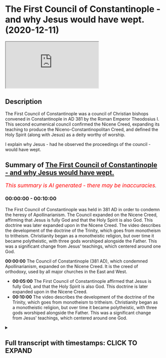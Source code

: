 # The First Council of Constantinople - and why Jesus would have wept. (2020-12-11)

<iframe loading='lazy' src='https://www.youtube.com/embed/Uei51koTiQU'></iframe>

## Description

The First Council of Constantinople was a council of Christian bishops convened in Constantinople in AD 381 by the Roman Emperor Theodosius I. This second ecumenical council confirmed the Nicene Creed, expanding its teaching to produce the Niceno-Constantinopolitan Creed, and defined the Holy Spirit (along with Jesus) as a deity worthy of worship. 

I explain why Jesus - had he observed the proceedings of the council - would have wept.

## Summary of [The First Council of Constantinople - and why Jesus would have wept.](https://www.youtube.com/watch?v=Uei51koTiQU)


*<span style="color:red; font-size:125%">This summary is AI generated - there may be inaccuracies</span>. [](/)*

### <a onclick="modifyYTiframeseektime('0')">00:00:00</a> - <a onclick="modifyYTiframeseektime('600')">00:10:00</a>

The First Council of Constantinople was held in 381 AD in order to condemn the heresy of Apollinarianism. The Council expanded on the Nicene Creed, affirming that Jesus is fully God and that the Holy Spirit is also God. This doctrine was later expanded upon in the Nicene Creed. The video describes the development of the doctrine of the Trinity, which goes from monotheism to tritheism. Christianity began as a monotheistic religion, but over time it became polytheistic, with three gods worshiped alongside the Father. This was a significant change from Jesus' teachings, which centered around one God.

**<a onclick="modifyYTiframeseektime('0')">00:00:00</a>** The Council of Constantinople (381 AD), which condemned Apollinarianism, expanded on the Nicene Creed. It is the creed of orthodoxy, used by all major churches in the East and West.
* **<a onclick="modifyYTiframeseektime('300')">00:05:00</a>** The First Council of Constantinople affirmed that Jesus is fully God, and that the Holy Spirit is also God. This doctrine is later expanded upon in the Nicene Creed.
* **<a onclick="modifyYTiframeseektime('600')">00:10:00</a>** The video describes the development of the doctrine of the Trinity, which goes from monotheism to tritheism. Christianity began as a monotheistic religion, but over time it became polytheistic, with three gods worshiped alongside the Father. This was a significant change from Jesus' teachings, which centered around one God.

<details><summary><h2>Full transcript with timestamps: CLICK TO EXPAND</h2></summary>

<a onclick="modifyYTiframeseektime('1')">0:00:01</a> well in this uh second  
<a onclick="modifyYTiframeseektime('3')">0:00:03</a> video in the series of seven about the  
<a onclick="modifyYTiframeseektime('5')">0:00:05</a> seven  
<a onclick="modifyYTiframeseektime('6')">0:00:06</a> uh ecumenical councils the church that  
<a onclick="modifyYTiframeseektime('9')">0:00:09</a> is universal councils  
<a onclick="modifyYTiframeseektime('11')">0:00:11</a> that were called um gatherings of  
<a onclick="modifyYTiframeseektime('13')">0:00:13</a> bishops usually under an emperor  
<a onclick="modifyYTiframeseektime('15')">0:00:15</a> to thrash out christian doctrine to  
<a onclick="modifyYTiframeseektime('17')">0:00:17</a> denounce heretics  
<a onclick="modifyYTiframeseektime('18')">0:00:18</a> i want to talk about the council of  
<a onclick="modifyYTiframeseektime('22')">0:00:22</a> constantinople which was called by the  
<a onclick="modifyYTiframeseektime('24')">0:00:24</a> emperor  
<a onclick="modifyYTiframeseektime('25')">0:00:25</a> theodosius in 381 a.d  
<a onclick="modifyYTiframeseektime('29')">0:00:29</a> but before i get into that i just want  
<a onclick="modifyYTiframeseektime('30')">0:00:30</a> to go back to the  
<a onclick="modifyYTiframeseektime('33')">0:00:33</a> nicene creed to the council of nicaea  
<a onclick="modifyYTiframeseektime('36')">0:00:36</a> called by the emperor constantine who  
<a onclick="modifyYTiframeseektime('38')">0:00:38</a> was the first  
<a onclick="modifyYTiframeseektime('39')">0:00:39</a> christian emperor of the roman empire  
<a onclick="modifyYTiframeseektime('42')">0:00:42</a> and  
<a onclick="modifyYTiframeseektime('43')">0:00:43</a> when he passed away and his son  
<a onclick="modifyYTiframeseektime('46')">0:00:46</a> constantine  
<a onclick="modifyYTiframeseektime('47')">0:00:47</a> uh the second uh took over and his son  
<a onclick="modifyYTiframeseektime('50')">0:00:50</a> after him  
<a onclick="modifyYTiframeseektime('51')">0:00:51</a> and they were aryan emperors in other  
<a onclick="modifyYTiframeseektime('54')">0:00:54</a> words they rejected their fathers or  
<a onclick="modifyYTiframeseektime('56')">0:00:56</a> grandfather's views about  
<a onclick="modifyYTiframeseektime('58')">0:00:58</a> uh jesus being as  
<a onclick="modifyYTiframeseektime('61')">0:01:01</a> god as divine as the father being equal  
<a onclick="modifyYTiframeseektime('65')">0:01:05</a> in deity both being of the same  
<a onclick="modifyYTiframeseektime('68')">0:01:08</a> substance of the same being  
<a onclick="modifyYTiframeseektime('69')">0:01:09</a> as each other of one being and uh  
<a onclick="modifyYTiframeseektime('73')">0:01:13</a> the the aryans rejected this uh  
<a onclick="modifyYTiframeseektime('75')">0:01:15</a> believing that  
<a onclick="modifyYTiframeseektime('76')">0:01:16</a> christ had a beginning he was created by  
<a onclick="modifyYTiframeseektime('79')">0:01:19</a> the father  
<a onclick="modifyYTiframeseektime('80')">0:01:20</a> so even though you could use divine  
<a onclick="modifyYTiframeseektime('81')">0:01:21</a> language of him uh you could call him  
<a onclick="modifyYTiframeseektime('84')">0:01:24</a> divine  
<a onclick="modifyYTiframeseektime('85')">0:01:25</a> he was not god in the ultimate sense so  
<a onclick="modifyYTiframeseektime('88')">0:01:28</a> the people who succeeded constantine his  
<a onclick="modifyYTiframeseektime('90')">0:01:30</a> son  
<a onclick="modifyYTiframeseektime('90')">0:01:30</a> uh and and his son uh were aryans  
<a onclick="modifyYTiframeseektime('94')">0:01:34</a> and also other um so-called heresies  
<a onclick="modifyYTiframeseektime('98')">0:01:38</a> came about i call them so-called because  
<a onclick="modifyYTiframeseektime('100')">0:01:40</a> obviously this is from the point of view  
<a onclick="modifyYTiframeseektime('101')">0:01:41</a> of the  
<a onclick="modifyYTiframeseektime('102')">0:01:42</a> of what became the traditional orthodox  
<a onclick="modifyYTiframeseektime('104')">0:01:44</a> catholic church  
<a onclick="modifyYTiframeseektime('105')">0:01:45</a> uh you may think the so-called heresies  
<a onclick="modifyYTiframeseektime('108')">0:01:48</a> were actually true  
<a onclick="modifyYTiframeseektime('109')">0:01:49</a> uh uh and accurate in in what in their  
<a onclick="modifyYTiframeseektime('111')">0:01:51</a> views  
<a onclick="modifyYTiframeseektime('112')">0:01:52</a> uh one of the views um was um  
<a onclick="modifyYTiframeseektime('115')">0:01:55</a> popularly uh is popularly known as  
<a onclick="modifyYTiframeseektime('117')">0:01:57</a> apollinarianism  
<a onclick="modifyYTiframeseektime('118')">0:01:58</a> and this came about by a chap called  
<a onclick="modifyYTiframeseektime('120')">0:02:00</a> apollinarius  
<a onclick="modifyYTiframeseektime('122')">0:02:02</a> um and he was a supporter of the council  
<a onclick="modifyYTiframeseektime('124')">0:02:04</a> of nicaea the nicene creed  
<a onclick="modifyYTiframeseektime('126')">0:02:06</a> but he kind of pushed it a bit too far  
<a onclick="modifyYTiframeseektime('128')">0:02:08</a> and he ended up saying  
<a onclick="modifyYTiframeseektime('130')">0:02:10</a> perhaps in spite of himself he didn't  
<a onclick="modifyYTiframeseektime('132')">0:02:12</a> want to be a heretic  
<a onclick="modifyYTiframeseektime('134')">0:02:14</a> uh because he was condemned uh he ended  
<a onclick="modifyYTiframeseektime('136')">0:02:16</a> up saying that yeah jesus had a human  
<a onclick="modifyYTiframeseektime('138')">0:02:18</a> body but his mind his soul was divine  
<a onclick="modifyYTiframeseektime('141')">0:02:21</a> so it's kind of like you know god  
<a onclick="modifyYTiframeseektime('142')">0:02:22</a> dressed in a suit of  
<a onclick="modifyYTiframeseektime('144')">0:02:24</a> human flesh if you like he wasn't fully  
<a onclick="modifyYTiframeseektime('146')">0:02:26</a> human jesus  
<a onclick="modifyYTiframeseektime('148')">0:02:28</a> and he uh he was just his uh body that  
<a onclick="modifyYTiframeseektime('150')">0:02:30</a> was obviously human  
<a onclick="modifyYTiframeseektime('152')">0:02:32</a> but his soul his mind was completely  
<a onclick="modifyYTiframeseektime('155')">0:02:35</a> divine and this was um an understanding  
<a onclick="modifyYTiframeseektime('158')">0:02:38</a> of the incarnation that was subsequently  
<a onclick="modifyYTiframeseektime('160')">0:02:40</a> condemned  
<a onclick="modifyYTiframeseektime('161')">0:02:41</a> at the council of constantinople  
<a onclick="modifyYTiframeseektime('166')">0:02:46</a> now the other really important thing  
<a onclick="modifyYTiframeseektime('168')">0:02:48</a> about the council  
<a onclick="modifyYTiframeseektime('169')">0:02:49</a> um is to do with the holy spirit which  
<a onclick="modifyYTiframeseektime('172')">0:02:52</a> had not been mentioned before  
<a onclick="modifyYTiframeseektime('173')">0:02:53</a> very much at all at the council of  
<a onclick="modifyYTiframeseektime('175')">0:02:55</a> nicaea at the council of nicaea if  
<a onclick="modifyYTiframeseektime('177')">0:02:57</a> you've not  
<a onclick="modifyYTiframeseektime('178')">0:02:58</a> come across it before um it mentions  
<a onclick="modifyYTiframeseektime('181')">0:03:01</a> very briefly the holy spirit it says  
<a onclick="modifyYTiframeseektime('183')">0:03:03</a> you know we believe in one god the  
<a onclick="modifyYTiframeseektime('185')">0:03:05</a> father almighty the maker  
<a onclick="modifyYTiframeseektime('187')">0:03:07</a> of all things we believe in jesus and it  
<a onclick="modifyYTiframeseektime('188')">0:03:08</a> talks about how jesus one being  
<a onclick="modifyYTiframeseektime('191')">0:03:11</a> um homo eusion or consubstantial with  
<a onclick="modifyYTiframeseektime('194')">0:03:14</a> god the father  
<a onclick="modifyYTiframeseektime('195')">0:03:15</a> um how jesus died and rose again and  
<a onclick="modifyYTiframeseektime('198')">0:03:18</a> then it says  
<a onclick="modifyYTiframeseektime('199')">0:03:19</a> we believe in the holy spirit full stop  
<a onclick="modifyYTiframeseektime('202')">0:03:22</a> and that's it  
<a onclick="modifyYTiframeseektime('203')">0:03:23</a> and that is all that nice here says  
<a onclick="modifyYTiframeseektime('205')">0:03:25</a> about the holy spirit so who is the holy  
<a onclick="modifyYTiframeseektime('207')">0:03:27</a> spirit  
<a onclick="modifyYTiframeseektime('208')">0:03:28</a> what's his relationship between uh to  
<a onclick="modifyYTiframeseektime('210')">0:03:30</a> the father and to the son  
<a onclick="modifyYTiframeseektime('212')">0:03:32</a> doesn't really go into that so the  
<a onclick="modifyYTiframeseektime('214')">0:03:34</a> another thing that the council  
<a onclick="modifyYTiframeseektime('215')">0:03:35</a> did was to really expand on this and  
<a onclick="modifyYTiframeseektime('220')">0:03:40</a> revise the nicene creed  
<a onclick="modifyYTiframeseektime('223')">0:03:43</a> in such a way in fact the nicene creed  
<a onclick="modifyYTiframeseektime('226')">0:03:46</a> as it's called today  
<a onclick="modifyYTiframeseektime('227')">0:03:47</a> is really the nicene constantinople  
<a onclick="modifyYTiframeseektime('230')">0:03:50</a> creed  
<a onclick="modifyYTiframeseektime('231')">0:03:51</a> that's actually the creed that's read in  
<a onclick="modifyYTiframeseektime('234')">0:03:54</a> all the major  
<a onclick="modifyYTiframeseektime('235')">0:03:55</a> churches of the east to the orthodox  
<a onclick="modifyYTiframeseektime('237')">0:03:57</a> churches and the west in  
<a onclick="modifyYTiframeseektime('239')">0:03:59</a> the catholic churches the anglican  
<a onclick="modifyYTiframeseektime('240')">0:04:00</a> church and so on is the revised nicene  
<a onclick="modifyYTiframeseektime('243')">0:04:03</a> creed that's really  
<a onclick="modifyYTiframeseektime('244')">0:04:04</a> the orthodox touchstone uh of  
<a onclick="modifyYTiframeseektime('247')">0:04:07</a> of orthodoxy and truth um  
<a onclick="modifyYTiframeseektime('251')">0:04:11</a> for christians um and why was the ho why  
<a onclick="modifyYTiframeseektime('254')">0:04:14</a> did this become an issue because  
<a onclick="modifyYTiframeseektime('256')">0:04:16</a> prominent churchmen were saying look the  
<a onclick="modifyYTiframeseektime('259')">0:04:19</a> holy spirit  
<a onclick="modifyYTiframeseektime('260')">0:04:20</a> isn't god he's not fully god only the  
<a onclick="modifyYTiframeseektime('263')">0:04:23</a> father is fully god  
<a onclick="modifyYTiframeseektime('264')">0:04:24</a> and as we saw in the first video the  
<a onclick="modifyYTiframeseektime('267')">0:04:27</a> verses in the bible  
<a onclick="modifyYTiframeseektime('268')">0:04:28</a> that say that where jesus says in in  
<a onclick="modifyYTiframeseektime('271')">0:04:31</a> john's gospel  
<a onclick="modifyYTiframeseektime('273')">0:04:33</a> um that he prays and he prays that  
<a onclick="modifyYTiframeseektime('276')">0:04:36</a> this is eternal life that they may know  
<a onclick="modifyYTiframeseektime('278')">0:04:38</a> you the only true god  
<a onclick="modifyYTiframeseektime('281')">0:04:41</a> and jesus christ whom you have sent  
<a onclick="modifyYTiframeseektime('284')">0:04:44</a> so jesus himself refers to the father  
<a onclick="modifyYTiframeseektime('287')">0:04:47</a> as the only true god he's not including  
<a onclick="modifyYTiframeseektime('291')">0:04:51</a> himself  
<a onclick="modifyYTiframeseektime('292')">0:04:52</a> in the godhead as divine at all  
<a onclick="modifyYTiframeseektime('295')">0:04:55</a> and there are other verses all over the  
<a onclick="modifyYTiframeseektime('297')">0:04:57</a> place in the bible where  
<a onclick="modifyYTiframeseektime('298')">0:04:58</a> jesus is clearly distinguished from god  
<a onclick="modifyYTiframeseektime('300')">0:05:00</a> you know jesus prays to god  
<a onclick="modifyYTiframeseektime('302')">0:05:02</a> he feels abandoned by god on the cross  
<a onclick="modifyYTiframeseektime('304')">0:05:04</a> my god my god why have you abandoned me  
<a onclick="modifyYTiframeseektime('306')">0:05:06</a> i mean it says that in mark's gospel of  
<a onclick="modifyYTiframeseektime('308')">0:05:08</a> matthew's gospel um he doesn't know  
<a onclick="modifyYTiframeseektime('310')">0:05:10</a> things  
<a onclick="modifyYTiframeseektime('311')">0:05:11</a> though he's not omniscient and and so on  
<a onclick="modifyYTiframeseektime('314')">0:05:14</a> so clearly he's not exhibiting  
<a onclick="modifyYTiframeseektime('316')">0:05:16</a> any of these uh divine characteristics  
<a onclick="modifyYTiframeseektime('318')">0:05:18</a> that we would normally expect of god  
<a onclick="modifyYTiframeseektime('321')">0:05:21</a> um so um  
<a onclick="modifyYTiframeseektime('325')">0:05:25</a> some people were denying some church  
<a onclick="modifyYTiframeseektime('327')">0:05:27</a> women denying the holy spirit was god  
<a onclick="modifyYTiframeseektime('328')">0:05:28</a> why because only if the father is god  
<a onclick="modifyYTiframeseektime('331')">0:05:31</a> if you start having other people other  
<a onclick="modifyYTiframeseektime('332')">0:05:32</a> forces other entities that are also god  
<a onclick="modifyYTiframeseektime('335')">0:05:35</a> so you've got jesus also god the holy  
<a onclick="modifyYTiframeseektime('337')">0:05:37</a> spirit is also god  
<a onclick="modifyYTiframeseektime('338')">0:05:38</a> how many gods are there um so  
<a onclick="modifyYTiframeseektime('342')">0:05:42</a> these people were after nicaea were  
<a onclick="modifyYTiframeseektime('345')">0:05:45</a> quite  
<a onclick="modifyYTiframeseektime('345')">0:05:45</a> emphatic about that now this was  
<a onclick="modifyYTiframeseektime('348')">0:05:48</a> condemned by  
<a onclick="modifyYTiframeseektime('349')">0:05:49</a> for example the pope pope damascus the  
<a onclick="modifyYTiframeseektime('351')">0:05:51</a> first at that time he said no no  
<a onclick="modifyYTiframeseektime('353')">0:05:53</a> no the holy spirit is fully god he's a  
<a onclick="modifyYTiframeseektime('355')">0:05:55</a> person  
<a onclick="modifyYTiframeseektime('356')">0:05:56</a> alongside god the father who's also a  
<a onclick="modifyYTiframeseektime('358')">0:05:58</a> person alongside jesus was also a person  
<a onclick="modifyYTiframeseektime('360')">0:06:00</a> um and theodosius the roman empire up  
<a onclick="modifyYTiframeseektime('363')">0:06:03</a> roman emperor  
<a onclick="modifyYTiframeseektime('364')">0:06:04</a> called this council the first council of  
<a onclick="modifyYTiframeseektime('366')">0:06:06</a> constantinople  
<a onclick="modifyYTiframeseektime('368')">0:06:08</a> in 381 to settle a whole bunch of these  
<a onclick="modifyYTiframeseektime('370')">0:06:10</a> issues and to reinforce to restate  
<a onclick="modifyYTiframeseektime('373')">0:06:13</a> that the truth was the council of nicaea  
<a onclick="modifyYTiframeseektime('376')">0:06:16</a> he revised it to add bits in  
<a onclick="modifyYTiframeseektime('378')">0:06:18</a> to condemn these people who were saying  
<a onclick="modifyYTiframeseektime('381')">0:06:21</a> the holy spirit  
<a onclick="modifyYTiframeseektime('382')">0:06:22</a> also wasn't god um and so he expanded it  
<a onclick="modifyYTiframeseektime('386')">0:06:26</a> and revised it  
<a onclick="modifyYTiframeseektime('387')">0:06:27</a> there were some cannons as they're  
<a onclick="modifyYTiframeseektime('389')">0:06:29</a> called that these are doctrinal  
<a onclick="modifyYTiframeseektime('391')">0:06:31</a> statements from the council that um  
<a onclick="modifyYTiframeseektime('395')">0:06:35</a> they're called cannons they are  
<a onclick="modifyYTiframeseektime('398')">0:06:38</a> doctrinal decrees  
<a onclick="modifyYTiframeseektime('400')">0:06:40</a> stating uh in this case uh that the  
<a onclick="modifyYTiframeseektime('403')">0:06:43</a> heresies were  
<a onclick="modifyYTiframeseektime('404')">0:06:44</a> outlawed so the aryans who said that  
<a onclick="modifyYTiframeseektime('408')">0:06:48</a> jesus was a created being  
<a onclick="modifyYTiframeseektime('409')">0:06:49</a> these were outlawed uh by the state  
<a onclick="modifyYTiframeseektime('413')">0:06:53</a> by this decree um the  
<a onclick="modifyYTiframeseektime('416')">0:06:56</a> the other canon of firm nicaea as the  
<a onclick="modifyYTiframeseektime('419')">0:06:59</a> truth and also the bishop of  
<a onclick="modifyYTiframeseektime('420')">0:07:00</a> constantinople  
<a onclick="modifyYTiframeseektime('422')">0:07:02</a> who was until then subordinate to the  
<a onclick="modifyYTiframeseektime('424')">0:07:04</a> pope  
<a onclick="modifyYTiframeseektime('425')">0:07:05</a> it was decided to raise his status to  
<a onclick="modifyYTiframeseektime('427')">0:07:07</a> equal to the pope  
<a onclick="modifyYTiframeseektime('429')">0:07:09</a> um so these were come  
<a onclick="modifyYTiframeseektime('432')">0:07:12</a> some of the issues but principally it  
<a onclick="modifyYTiframeseektime('434')">0:07:14</a> was to reassert  
<a onclick="modifyYTiframeseektime('436')">0:07:16</a> the truth of nicaea  
<a onclick="modifyYTiframeseektime('439')">0:07:19</a> even though theodosi is his predecessors  
<a onclick="modifyYTiframeseektime('444')">0:07:24</a> constantine won constantine too and many  
<a onclick="modifyYTiframeseektime('446')">0:07:26</a> bishops  
<a onclick="modifyYTiframeseektime('447')">0:07:27</a> had decided actually jesus was not god  
<a onclick="modifyYTiframeseektime('449')">0:07:29</a> and that he was created  
<a onclick="modifyYTiframeseektime('451')">0:07:31</a> so you had this thing you know in the  
<a onclick="modifyYTiframeseektime('454')">0:07:34</a> council of nicaea you had by majority  
<a onclick="modifyYTiframeseektime('456')">0:07:36</a> vote deciding that jesus was fully god  
<a onclick="modifyYTiframeseektime('459')">0:07:39</a> and then after that constantine dies and  
<a onclick="modifyYTiframeseektime('461')">0:07:41</a> you get kind of differing views coming  
<a onclick="modifyYTiframeseektime('463')">0:07:43</a> back saying well actually no he's not  
<a onclick="modifyYTiframeseektime('464')">0:07:44</a> really god because let me look at these  
<a onclick="modifyYTiframeseektime('465')">0:07:45</a> passages in scripture jesus says  
<a onclick="modifyYTiframeseektime('467')">0:07:47</a> the father is greater than i you know he  
<a onclick="modifyYTiframeseektime('469')">0:07:49</a> prays to god he's how can he be god  
<a onclick="modifyYTiframeseektime('471')">0:07:51</a> that there are so many pastors in the  
<a onclick="modifyYTiframeseektime('472')">0:07:52</a> bible that do not sit uh comfortably at  
<a onclick="modifyYTiframeseektime('475')">0:07:55</a> all with this idea  
<a onclick="modifyYTiframeseektime('476')">0:07:56</a> so many people were persuaded by that  
<a onclick="modifyYTiframeseektime('478')">0:07:58</a> and then theodosius comes along and he's  
<a onclick="modifyYTiframeseektime('480')">0:08:00</a> very violent actually  
<a onclick="modifyYTiframeseektime('481')">0:08:01</a> i mean his father was executed and he he  
<a onclick="modifyYTiframeseektime('484')">0:08:04</a> was very a very violent man himself  
<a onclick="modifyYTiframeseektime('486')">0:08:06</a> and he enforced this on the roman empire  
<a onclick="modifyYTiframeseektime('488')">0:08:08</a> and it became an offense  
<a onclick="modifyYTiframeseektime('490')">0:08:10</a> against the state to uh to be a heretic  
<a onclick="modifyYTiframeseektime('493')">0:08:13</a> to to disagree with what his views were  
<a onclick="modifyYTiframeseektime('497')">0:08:17</a> so um and you see here the beginnings of  
<a onclick="modifyYTiframeseektime('499')">0:08:19</a> the medieval period don't you where  
<a onclick="modifyYTiframeseektime('500')">0:08:20</a> the church really uh has a massive  
<a onclick="modifyYTiframeseektime('503')">0:08:23</a> social role  
<a onclick="modifyYTiframeseektime('504')">0:08:24</a> in enforcing uh its views on the people  
<a onclick="modifyYTiframeseektime('507')">0:08:27</a> and lower behind if you  
<a onclick="modifyYTiframeseektime('508')">0:08:28</a> disagree you will be uh you could be uh  
<a onclick="modifyYTiframeseektime('511')">0:08:31</a> punished uh even executed if you  
<a onclick="modifyYTiframeseektime('513')">0:08:33</a> publicly deny the trinity  
<a onclick="modifyYTiframeseektime('516')">0:08:36</a> so uh these are some of the issues uh  
<a onclick="modifyYTiframeseektime('519')">0:08:39</a> that  
<a onclick="modifyYTiframeseektime('519')">0:08:39</a> came about the holy spirit now uh let me  
<a onclick="modifyYTiframeseektime('523')">0:08:43</a> just get this  
<a onclick="modifyYTiframeseektime('524')">0:08:44</a> so in the first council of  
<a onclick="modifyYTiframeseektime('526')">0:08:46</a> constantinople in 381  
<a onclick="modifyYTiframeseektime('530')">0:08:50</a> whereas at nicaea you had the mention of  
<a onclick="modifyYTiframeseektime('532')">0:08:52</a> the holy spirit  
<a onclick="modifyYTiframeseektime('533')">0:08:53</a> nothing more in the constantinople creed  
<a onclick="modifyYTiframeseektime('536')">0:08:56</a> you have this  
<a onclick="modifyYTiframeseektime('537')">0:08:57</a> that we believe in one holy catholic and  
<a onclick="modifyYTiframeseektime('539')">0:08:59</a> apostolic church  
<a onclick="modifyYTiframeseektime('541')">0:09:01</a> we acknowledge one baptism for the  
<a onclick="modifyYTiframeseektime('543')">0:09:03</a> forgiveness of sins  
<a onclick="modifyYTiframeseektime('544')">0:09:04</a> we look for the resurrection of the dead  
<a onclick="modifyYTiframeseektime('546')">0:09:06</a> and the life of the world to come  
<a onclick="modifyYTiframeseektime('548')">0:09:08</a> and we believe in the holy spirit the  
<a onclick="modifyYTiframeseektime('550')">0:09:10</a> lord  
<a onclick="modifyYTiframeseektime('551')">0:09:11</a> and giver of life who proceeds from the  
<a onclick="modifyYTiframeseektime('554')">0:09:14</a> father  
<a onclick="modifyYTiframeseektime('554')">0:09:14</a> with the father and the son together is  
<a onclick="modifyYTiframeseektime('557')">0:09:17</a> worshiped and glorified  
<a onclick="modifyYTiframeseektime('559')">0:09:19</a> who spoke by the prophets now everything  
<a onclick="modifyYTiframeseektime('562')">0:09:22</a> i've just read there  
<a onclick="modifyYTiframeseektime('563')">0:09:23</a> has been added in to the nicene creed so  
<a onclick="modifyYTiframeseektime('566')">0:09:26</a> the idea for example we acknowledge one  
<a onclick="modifyYTiframeseektime('569')">0:09:29</a> baptism for the remission of sins the  
<a onclick="modifyYTiframeseektime('570')">0:09:30</a> idea that baptism as it as  
<a onclick="modifyYTiframeseektime('572')">0:09:32</a> such forgives your sins  
<a onclick="modifyYTiframeseektime('577')">0:09:37</a> is added in is that extraordinary did  
<a onclick="modifyYTiframeseektime('579')">0:09:39</a> jesus  
<a onclick="modifyYTiframeseektime('580')">0:09:40</a> preach did he go around saying you know  
<a onclick="modifyYTiframeseektime('582')">0:09:42</a> have have some baptism and you will be  
<a onclick="modifyYTiframeseektime('584')">0:09:44</a> saved  
<a onclick="modifyYTiframeseektime('584')">0:09:44</a> so baptism itself uh remits  
<a onclick="modifyYTiframeseektime('587')">0:09:47</a> sin um the what the idea the one holy  
<a onclick="modifyYTiframeseektime('591')">0:09:51</a> catholic apostolic church that's the  
<a onclick="modifyYTiframeseektime('593')">0:09:53</a> first time that's in the creed  
<a onclick="modifyYTiframeseektime('595')">0:09:55</a> and then to the holy spirit the holy  
<a onclick="modifyYTiframeseektime('597')">0:09:57</a> spirit is now the lord  
<a onclick="modifyYTiframeseektime('598')">0:09:58</a> the giver of life who proceeds from the  
<a onclick="modifyYTiframeseektime('600')">0:10:00</a> father  
<a onclick="modifyYTiframeseektime('601')">0:10:01</a> with the father and the son is worshiped  
<a onclick="modifyYTiframeseektime('603')">0:10:03</a> and glorified  
<a onclick="modifyYTiframeseektime('605')">0:10:05</a> so you have three beings now  
<a onclick="modifyYTiframeseektime('608')">0:10:08</a> who are worshiped you have the father  
<a onclick="modifyYTiframeseektime('610')">0:10:10</a> who has got his worship the son who is  
<a onclick="modifyYTiframeseektime('612')">0:10:12</a> god who's worshipped  
<a onclick="modifyYTiframeseektime('613')">0:10:13</a> and clearly the holy spirit who is also  
<a onclick="modifyYTiframeseektime('617')">0:10:17</a> worshiped so each is fully god  
<a onclick="modifyYTiframeseektime('620')">0:10:20</a> and my mass isn't great but i make that  
<a onclick="modifyYTiframeseektime('623')">0:10:23</a> three  
<a onclick="modifyYTiframeseektime('624')">0:10:24</a> beings who are fully god all of whom  
<a onclick="modifyYTiframeseektime('627')">0:10:27</a> are together it says are to be  
<a onclick="modifyYTiframeseektime('629')">0:10:29</a> worshipped and  
<a onclick="modifyYTiframeseektime('630')">0:10:30</a> all of them are to be worshipped and  
<a onclick="modifyYTiframeseektime('632')">0:10:32</a> glorified  
<a onclick="modifyYTiframeseektime('634')">0:10:34</a> wow now that wasn't in nicaea uh he was  
<a onclick="modifyYTiframeseektime('636')">0:10:36</a> added to the nicen creed  
<a onclick="modifyYTiframeseektime('638')">0:10:38</a> and so as i said before today when  
<a onclick="modifyYTiframeseektime('640')">0:10:40</a> christians uh  
<a onclick="modifyYTiframeseektime('641')">0:10:41</a> recite which they do the nice and creed  
<a onclick="modifyYTiframeseektime('644')">0:10:44</a> they mean this revised creed which  
<a onclick="modifyYTiframeseektime('646')">0:10:46</a> includes the bit about how baptism saves  
<a onclick="modifyYTiframeseektime('648')">0:10:48</a> you  
<a onclick="modifyYTiframeseektime('649')">0:10:49</a> and a bit about the three entities that  
<a onclick="modifyYTiframeseektime('651')">0:10:51</a> are now worshipped  
<a onclick="modifyYTiframeseektime('652')">0:10:52</a> together the word together is in the  
<a onclick="modifyYTiframeseektime('655')">0:10:55</a> creed  
<a onclick="modifyYTiframeseektime('655')">0:10:55</a> so you get a collective is a group of  
<a onclick="modifyYTiframeseektime('658')">0:10:58</a> group of beings group of individuals  
<a onclick="modifyYTiframeseektime('660')">0:11:00</a> who are all worshiped together  
<a onclick="modifyYTiframeseektime('664')">0:11:04</a> as god of course so although the word  
<a onclick="modifyYTiframeseektime('667')">0:11:07</a> trinity is not mentioned clearly this is  
<a onclick="modifyYTiframeseektime('669')">0:11:09</a> trinitarian trinity  
<a onclick="modifyYTiframeseektime('670')">0:11:10</a> the doctrine of the trinity as such will  
<a onclick="modifyYTiframeseektime('672')">0:11:12</a> be addressed in a later council  
<a onclick="modifyYTiframeseektime('674')">0:11:14</a> which god willing i'll make a video on  
<a onclick="modifyYTiframeseektime('677')">0:11:17</a> but you can see  
<a onclick="modifyYTiframeseektime('678')">0:11:18</a> how uh the development i mean how far we  
<a onclick="modifyYTiframeseektime('681')">0:11:21</a> have moved from  
<a onclick="modifyYTiframeseektime('682')">0:11:22</a> jesus in in uh in galilee  
<a onclick="modifyYTiframeseektime('685')">0:11:25</a> preaching god and his kingdom  
<a onclick="modifyYTiframeseektime('688')">0:11:28</a> and now we have three entities who are  
<a onclick="modifyYTiframeseektime('691')">0:11:31</a> now proclaimed and worshipped  
<a onclick="modifyYTiframeseektime('693')">0:11:33</a> as god is this trini is this tritheism  
<a onclick="modifyYTiframeseektime('697')">0:11:37</a> um i think i think it is actually  
<a onclick="modifyYTiframeseektime('701')">0:11:41</a> many people say it's not because  
<a onclick="modifyYTiframeseektime('702')">0:11:42</a> christians still profess belief in one  
<a onclick="modifyYTiframeseektime('704')">0:11:44</a> god  
<a onclick="modifyYTiframeseektime('705')">0:11:45</a> but it the the the this is stretched to  
<a onclick="modifyYTiframeseektime('708')">0:11:48</a> such an extent  
<a onclick="modifyYTiframeseektime('709')">0:11:49</a> that it breaks i think that if if each  
<a onclick="modifyYTiframeseektime('712')">0:11:52</a> of the constituent  
<a onclick="modifyYTiframeseektime('714')">0:11:54</a> deities each of which is named and  
<a onclick="modifyYTiframeseektime('717')">0:11:57</a> worshiped and glorified individually  
<a onclick="modifyYTiframeseektime('720')">0:12:00</a> uh this stretches the definition and  
<a onclick="modifyYTiframeseektime('722')">0:12:02</a> it's kind of like a polytheistic  
<a onclick="modifyYTiframeseektime('724')">0:12:04</a> monotheism as a a paradox of course  
<a onclick="modifyYTiframeseektime('727')">0:12:07</a> or monotheistic polytheism it's a  
<a onclick="modifyYTiframeseektime('729')">0:12:09</a> politic it's a monotheism that is  
<a onclick="modifyYTiframeseektime('731')">0:12:11</a> polytheistic it's kind of a  
<a onclick="modifyYTiframeseektime('732')">0:12:12</a> contradiction  
<a onclick="modifyYTiframeseektime('733')">0:12:13</a> it both affirms and denies what it  
<a onclick="modifyYTiframeseektime('735')">0:12:15</a> claims to believe  
<a onclick="modifyYTiframeseektime('736')">0:12:16</a> um so um so  
<a onclick="modifyYTiframeseektime('740')">0:12:20</a> as i say that council uh uh issued this  
<a onclick="modifyYTiframeseektime('743')">0:12:23</a> creed  
<a onclick="modifyYTiframeseektime('744')">0:12:24</a> and it was enforced with state power  
<a onclick="modifyYTiframeseektime('748')">0:12:28</a> if you disagreed with this if you're an  
<a onclick="modifyYTiframeseektime('750')">0:12:30</a> aryan if you said jesus  
<a onclick="modifyYTiframeseektime('751')">0:12:31</a> is not god you were punished it also  
<a onclick="modifyYTiframeseektime('754')">0:12:34</a> outlawed  
<a onclick="modifyYTiframeseektime('755')">0:12:35</a> uh by the by all pagan practices the  
<a onclick="modifyYTiframeseektime('758')">0:12:38</a> temples were closed they were more than  
<a onclick="modifyYTiframeseektime('760')">0:12:40</a> closed they were ransacked burnt down  
<a onclick="modifyYTiframeseektime('762')">0:12:42</a> uh violence was committed against pagans  
<a onclick="modifyYTiframeseektime('765')">0:12:45</a> this state the christian state did  
<a onclick="modifyYTiframeseektime('766')">0:12:46</a> nothing  
<a onclick="modifyYTiframeseektime('767')">0:12:47</a> took no action against the attackers  
<a onclick="modifyYTiframeseektime('769')">0:12:49</a> they were allowed to get away with it  
<a onclick="modifyYTiframeseektime('772')">0:12:52</a> and so i guess in my view you have a  
<a onclick="modifyYTiframeseektime('773')">0:12:53</a> kind of really beginning of the  
<a onclick="modifyYTiframeseektime('775')">0:12:55</a> totalitarian catholic state  
<a onclick="modifyYTiframeseektime('777')">0:12:57</a> where one particular view reigns supreme  
<a onclick="modifyYTiframeseektime('780')">0:13:00</a> and i think we lose we have now lost  
<a onclick="modifyYTiframeseektime('784')">0:13:04</a> very clearly in this uh any sense of the  
<a onclick="modifyYTiframeseektime('787')">0:13:07</a> pure monotheism the tao heed  
<a onclick="modifyYTiframeseektime('790')">0:13:10</a> which is preached by moses all the  
<a onclick="modifyYTiframeseektime('793')">0:13:13</a> prophets in the jewish bible whether it  
<a onclick="modifyYTiframeseektime('795')">0:13:15</a> be  
<a onclick="modifyYTiframeseektime('795')">0:13:15</a> isaiah isaiah jeremiah micah  
<a onclick="modifyYTiframeseektime('798')">0:13:18</a> and so on all of those who are very  
<a onclick="modifyYTiframeseektime('801')">0:13:21</a> clearly  
<a onclick="modifyYTiframeseektime('802')">0:13:22</a> monotheistic jesus himself of course who  
<a onclick="modifyYTiframeseektime('805')">0:13:25</a> prayed to god and worshiped god here we  
<a onclick="modifyYTiframeseektime('807')">0:13:27</a> have  
<a onclick="modifyYTiframeseektime('808')">0:13:28</a> a a mutation we have a bidder we have an  
<a onclick="modifyYTiframeseektime('811')">0:13:31</a> innovation where two other entities  
<a onclick="modifyYTiframeseektime('814')">0:13:34</a> are now worshiped and glorified  
<a onclick="modifyYTiframeseektime('816')">0:13:36</a> alongside  
<a onclick="modifyYTiframeseektime('818')">0:13:38</a> the father this is not something that  
<a onclick="modifyYTiframeseektime('820')">0:13:40</a> jesus knew anything about it's not  
<a onclick="modifyYTiframeseektime('822')">0:13:42</a> something you'll find  
<a onclick="modifyYTiframeseektime('823')">0:13:43</a> in the bible taught in that way at all  
<a onclick="modifyYTiframeseektime('826')">0:13:46</a> um  
<a onclick="modifyYTiframeseektime('827')">0:13:47</a> the holy spirit is not defined as fully  
<a onclick="modifyYTiframeseektime('829')">0:13:49</a> god as the son is not defined as fully  
<a onclick="modifyYTiframeseektime('831')">0:13:51</a> god  
<a onclick="modifyYTiframeseektime('831')">0:13:51</a> in a trinitarian way uh with three  
<a onclick="modifyYTiframeseektime('834')">0:13:54</a> beings in one god  
<a onclick="modifyYTiframeseektime('835')">0:13:55</a> so this is uh this is a very uh  
<a onclick="modifyYTiframeseektime('839')">0:13:59</a> innovative revolutionary development  
<a onclick="modifyYTiframeseektime('842')">0:14:02</a> um proceeding from nicaea with the holy  
<a onclick="modifyYTiframeseektime('845')">0:14:05</a> spirit added on as  
<a onclick="modifyYTiframeseektime('847')">0:14:07</a> another person who is god  
<a onclick="modifyYTiframeseektime('851')">0:14:11</a> um so there we have it i i think um  
<a onclick="modifyYTiframeseektime('854')">0:14:14</a> i think if jesus uh had attended that  
<a onclick="modifyYTiframeseektime('857')">0:14:17</a> council  
<a onclick="modifyYTiframeseektime('858')">0:14:18</a> as an observer uh he would have been  
<a onclick="modifyYTiframeseektime('861')">0:14:21</a> horrified  
<a onclick="modifyYTiframeseektime('862')">0:14:22</a> he would have looked in disbelief at the  
<a onclick="modifyYTiframeseektime('865')">0:14:25</a> piety that he had as a jewish rabbi as a  
<a onclick="modifyYTiframeseektime('869')">0:14:29</a> prophet  
<a onclick="modifyYTiframeseektime('870')">0:14:30</a> had been so distorted and undermined  
<a onclick="modifyYTiframeseektime('873')">0:14:33</a> and betrayed by  
<a onclick="modifyYTiframeseektime('876')">0:14:36</a> gentiles centuries later who thought  
<a onclick="modifyYTiframeseektime('879')">0:14:39</a> they knew the mind of god  
<a onclick="modifyYTiframeseektime('882')">0:14:42</a> but i i think jesus would have uh would  
<a onclick="modifyYTiframeseektime('885')">0:14:45</a> have  
<a onclick="modifyYTiframeseektime('886')">0:14:46</a> jesus would have wept um that's just my  
<a onclick="modifyYTiframeseektime('889')">0:14:49</a> opinion  
<a onclick="modifyYTiframeseektime('889')">0:14:49</a> so until next time um i hope that was  
<a onclick="modifyYTiframeseektime('892')">0:14:52</a> not too confusing  

</details>
